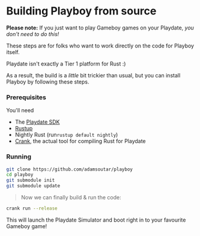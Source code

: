 # Building Playboy from source

**Please note:** If you just want to play Gameboy games on your Playdate, _you don't need to do this!_

These steps are for folks who want to work directly on the code for Playboy
itself.

Playdate isn't exactly a Tier 1 platform for Rust :)

As a result, the build is a _little_ bit trickier than usual, but you can install
Playboy by following these steps.

### Prerequisites

You'll need

- The [Playdate SDK](https://play.date/dev/)
- [Rustup](https://rustup.rs)
- Nightly Rust (run`rustup default nightly`)
- [Crank](https://github.com/rtsuk/crank), the actual tool for compiling Rust for Playdate

### Running

```bash
git clone https://github.com/adamsoutar/playboy
cd playboy
git submodule init
git submodule update
```

> Now we can finally build & run the code:

```bash
crank run --release
```

This will launch the Playdate Simulator and boot right in to your favourite
Gameboy game!
